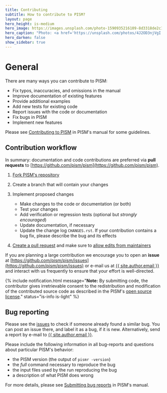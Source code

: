 ```yaml
---
title: Contributing
subtitle: How to contribute to PISM?
layout: page
hero_height: is-medium
hero_image: https://images.unsplash.com/photo-1590935216109-8d3318de2c1c
hero_caption: "Photo: <a href='https://unsplash.com/photos/4J2OD3njVgI'>M. Winkler / Unsplash</a>"
hero_darken: false
show_sidebar: true
---
```


# General

There are many ways you can contribute to PISM:

* Fix typos, inaccuracies, and omissions in the manual
* Improve documentation of existing features
* Provide additional examples
* Add new tests for existing code
* Report issues with the code or documentation
* Fix bugs in PISM
* Implement new features

Please see [Contributing to PISM](/docs/contributing/index.html) in PISM's manual for some guidelines.

## Contribution workflow

In summary: documentation and code contributions are preferred via **pull requests** to [https://github.com/pism/pism](https://github.com/pism/pism).

1. [Fork PISM's repository](https://help.github.com/en/articles/fork-a-repo)
1. Create a branch that will contain your changes
1. Implement proposed changes
    * Make changes to the code or documentation (or both)
    * Test your changes
    * Add verification or regression tests (optional but *strongly encouraged*)
    * Update documentation, if necessary
    * Update the change log ``CHANGES.rst``. If your contribution contains a bug fix, please describe the bug and its effects

1. [Create a pull request](https://help.github.com/en/articles/creating-a-pull-request) and make sure to [allow edits from maintainers](https://help.github.com/en/articles/allowing-changes-to-a-pull-request-branch-created-from-a-fork)

If you are planning a large contribution we encourage you to open an **issue** at [https://github.com/pism/pism/issues](https://github.com/pism/pism/issues) or e-mail us at <a href="mailto:{{ site.author.email }}">{{ site.author.email }}</a> and interact with us frequently to ensure that your effort is well-directed.

{% include notification.html message="**Note:** By submitting code, the contributor gives irretrievable consent to the redistribution and modification of the contributed source code as described in the PISM's [open source license](https://github.com/pism/pism/blob/main/COPYING)." status="is-info is-light" %}

## Bug reporting

Please see the [issues](https://github.com/pism/pism/issues) to check if someone already found a similar bug. You can post an issue there, and label it as a bug, if it is new. Alternatively, send a report by e-mail to <a href="mailto:{{ site.author.email }}">{{ site.author.email }}</a>.

Please include the following information in all bug-reports and questions about particular PISM's behavior:

- the PISM version (the output of ``pismr -version``)
- the *full* command necessary to reproduce the bug
- the input files used by the run reproducing the bug
- a description of what PISM does wrong

For more details, please see [Submitting bug reports](/docs/contributing/bug-reporting.html) in PISM's manual.
